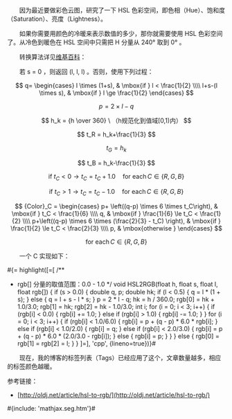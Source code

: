 　　因为最近要做彩色云图，研究了一下 HSL 色彩空间，即色相（Hue）、饱和度（Saturation）、亮度（Lightness）。

　　如果你需要用颜色的冷暖来表示数值的多少，那你就需要使用 HSL 色彩空间了。从冷色到暖色在 HSL 空间中只需把 H 分量从 240° 取到 0° 。

　　转换算法详见[维基百科](http://zh.wikipedia.org/wiki/HSL和HSV色彩空间)：

　　若 s = 0 ，则返回 (l, l, l) 。否则，使用下列过程：

$$ q= \begin{cases} l \times (1+s), & \mbox{if } l < \frac{1}{2} \\\\ l+s-(l \times s), & \mbox{if } l \ge \frac{1}{2} \end{cases} $$

$$ p = 2 \times l - q $$

$$ h_k = {h \over 360} \  （h规范化到值域[0,1)内） $$

$$ t_R = h_k+\frac{1}{3} $$

$$ t_G = h_k $$

$$ t_B = h_k-\frac{1}{3} $$

$$ \mbox{if } t_C < 0 \rightarrow t_C = t_C + 1.0 \quad \mbox{for each}\,C \in \{R,G,B\} $$

$$ \mbox{if } t_C > 1 \rightarrow t_C = t_C - 1.0 \quad \mbox{for each}\,C \in \{R,G,B\} $$

$$ {Color}_C = \begin{cases} p+ \left((q-p) \times 6 \times t_C\right), & \mbox{if } t_C < \frac{1}{6} \\\\ q, & \mbox{if } \frac{1}{6} \le t_C < \frac{1}{2} \\\\ p+\left((q-p) \times 6 \times (\frac{2}{3} - t_C) \right), & \mbox{if } \frac{1}{2} \le t_C < \frac{2}{3} \\\\ p, & \mbox{otherwise } \end{cases} $$

$$ \mbox{for each}\,C \in \{R,G,B\} $$

　　一个 C 实现如下：

#{= highlight([=[
/**
 * rgb[] 分量的取值范围：0.0 - 1.0
 */
void HSL2RGB(float h, float s, float l, float rgb[])
{
	if (s > 0.0) {
		double q, p;
		double hk;
		if (l < 0.5) {
			q = l * (1 + s);
		} else {
			q = l + s - l * s;
		}
		p = 2 * l - q;
		hk = h / 360.0;
		rgb[0] = hk + 1.0/3.0;
		rgb[1] = hk;
		rgb[2] = hk - 1.0/3.0;
		int i;
		for (i = 0; i < 3; i++) {
			if (rgb[i] < 0.0) {
				rgb[i] += 1.0;
			} else if (rgb[i] > 1.0) {
				rgb[i] -= 1.0;
			}
		}
		for (i = 0; i < 3; i++) {
			if (rgb[i] < 1.0/6.0) {
				rgb[i] = p + (q - p) * 6.0 * rgb[i];
			} else if (rgb[i] < 1.0/2.0) {
				rgb[i] = q;
			} else if (rgb[i] < 2.0/3.0) {
				rgb[i] = p + (q - p) * 6.0 * (2.0/3.0 - rgb[i]);
			} else {
				rgb[i] = p;
			}
		}
	} else {
		rgb[0] = rgb[1] = rgb[2] = l;
	}
}
]=], 'cpp', {lineno=true})}#

　　现在，我的博客的标签列表（Tags）已经应用了这个，文章数量越多，相应的标签颜色越暖。

参考链接：

* [http://oldj.net/article/hsl-to-rgb/](http://oldj.net/article/hsl-to-rgb/)

#{include: 'mathjax.seg.htm'}#
